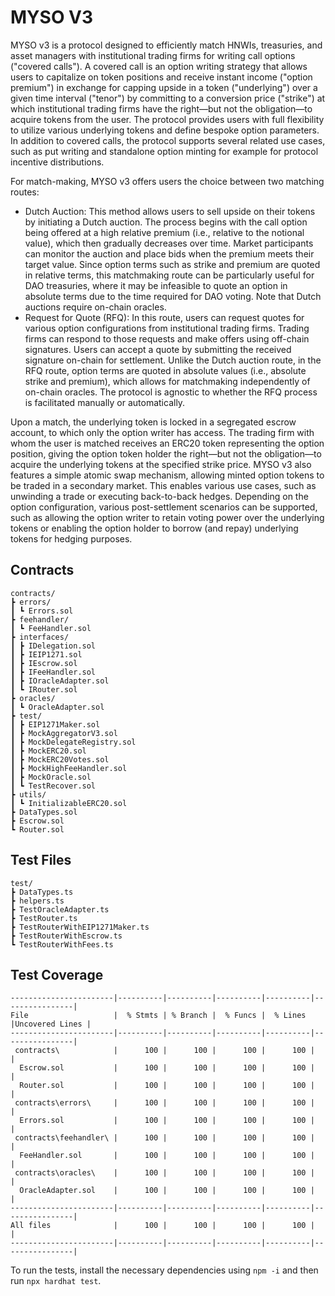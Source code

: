 # MYSO V3

MYSO v3 is a protocol designed to efficiently match HNWIs, treasuries, and asset managers with institutional trading firms for writing call options ("covered calls"). A covered call is an option writing strategy that allows users to capitalize on token positions and receive instant income ("option premium") in exchange for capping upside in a token ("underlying") over a given time interval ("tenor") by committing to a conversion price ("strike") at which institutional trading firms have the right—but not the obligation—to acquire tokens from the user. The protocol provides users with full flexibility to utilize various underlying tokens and define bespoke option parameters. In addition to covered calls, the protocol supports several related use cases, such as put writing and standalone option minting for example for protocol incentive distributions.

For match-making, MYSO v3 offers users the choice between two matching routes:

- Dutch Auction: This method allows users to sell upside on their tokens by initiating a Dutch auction. The process begins with the call option being offered at a high relative premium (i.e., relative to the notional value), which then gradually decreases over time. Market participants can monitor the auction and place bids when the premium meets their target value. Since option terms such as strike and premium are quoted in relative terms, this matchmaking route can be particularly useful for DAO treasuries, where it may be infeasible to quote an option in absolute terms due to the time required for DAO voting. Note that Dutch auctions require on-chain oracles.
- Request for Quote (RFQ): In this route, users can request quotes for various option configurations from institutional trading firms. Trading firms can respond to those requests and make offers using off-chain signatures. Users can accept a quote by submitting the received signature on-chain for settlement. Unlike the Dutch auction route, in the RFQ route, option terms are quoted in absolute values (i.e., absolute strike and premium), which allows for matchmaking independently of on-chain oracles. The protocol is agnostic to whether the RFQ process is facilitated manually or automatically.

Upon a match, the underlying token is locked in a segregated escrow account, to which only the option writer has access. The trading firm with whom the user is matched receives an ERC20 token representing the option position, giving the option token holder the right—but not the obligation—to acquire the underlying tokens at the specified strike price. MYSO v3 also features a simple atomic swap mechanism, allowing minted option tokens to be traded in a secondary market. This enables various use cases, such as unwinding a trade or executing back-to-back hedges. Depending on the option configuration, various post-settlement scenarios can be supported, such as allowing the option writer to retain voting power over the underlying tokens or enabling the option holder to borrow (and repay) underlying tokens for hedging purposes.

## Contracts

```
contracts/
┣ errors/
┃ ┗ Errors.sol
┣ feehandler/
┃ ┗ FeeHandler.sol
┣ interfaces/
┃ ┣ IDelegation.sol
┃ ┣ IEIP1271.sol
┃ ┣ IEscrow.sol
┃ ┣ IFeeHandler.sol
┃ ┣ IOracleAdapter.sol
┃ ┗ IRouter.sol
┣ oracles/
┃ ┗ OracleAdapter.sol
┣ test/
┃ ┣ EIP1271Maker.sol
┃ ┣ MockAggregatorV3.sol
┃ ┣ MockDelegateRegistry.sol
┃ ┣ MockERC20.sol
┃ ┣ MockERC20Votes.sol
┃ ┣ MockHighFeeHandler.sol
┃ ┣ MockOracle.sol
┃ ┗ TestRecover.sol
┣ utils/
┃ ┗ InitializableERC20.sol
┣ DataTypes.sol
┣ Escrow.sol
┗ Router.sol
```

## Test Files

```
test/
┣ DataTypes.ts
┣ helpers.ts
┣ TestOracleAdapter.ts
┣ TestRouter.ts
┣ TestRouterWithEIP1271Maker.ts
┣ TestRouterWithEscrow.ts
┗ TestRouterWithFees.ts
```

## Test Coverage

```
-----------------------|----------|----------|----------|----------|----------------|
File                   |  % Stmts | % Branch |  % Funcs |  % Lines |Uncovered Lines |
-----------------------|----------|----------|----------|----------|----------------|
 contracts\            |      100 |      100 |      100 |      100 |                |
  Escrow.sol           |      100 |      100 |      100 |      100 |                |
  Router.sol           |      100 |      100 |      100 |      100 |                |
 contracts\errors\     |      100 |      100 |      100 |      100 |                |
  Errors.sol           |      100 |      100 |      100 |      100 |                |
 contracts\feehandler\ |      100 |      100 |      100 |      100 |                |
  FeeHandler.sol       |      100 |      100 |      100 |      100 |                |
 contracts\oracles\    |      100 |      100 |      100 |      100 |                |
  OracleAdapter.sol    |      100 |      100 |      100 |      100 |                |
-----------------------|----------|----------|----------|----------|----------------|
All files              |      100 |      100 |      100 |      100 |                |
-----------------------|----------|----------|----------|----------|----------------|
```

To run the tests, install the necessary dependencies using `npm -i` and then run `npx hardhat test`.
